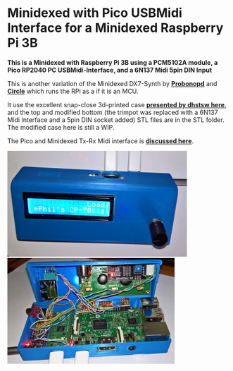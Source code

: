 # Minidexed with Pico USBMidi Interface for a Minidexed Raspberry Pi 3B

**This is a Minidexed with Raspberry Pi 3B using a PCM5102A module, a Pico RP2040 PC USBMidi-Interface, and a 6N137 Midi 5pin DIN Input**

This is another variation of the Minidexed DX7-Synth by [**Probonopd**](https://github.com/probonopd/MiniDexed) and [**Circle**](https://github.com/rsta2/circle) which runs the RPi as a if it is an MCU. 

It use the excellent snap-close 3d-printed case [**presented by dhstsw here**](https://github.com/probonopd/MiniDexed/discussions/165), and the top and modified bottom (the trimpot was replaced with a 6N137 Midi Interface and a 5pin DIN socket added) STL files are in the STL folder. The modified case here is still a WIP. 

The Pico and Minidexed Tx-Rx Midi interface is [**discussed here**](https://github.com/TobiasVanDyk/Microdexed-Synth-Variations/tree/main/PicoUSBMidi-PCInterface).

<p align="left">
<img src="images/minidexedpicopi2.png" height="240" /> 
<img src="images/minidexedpicopi1.png" height="240" /> 
</p>

